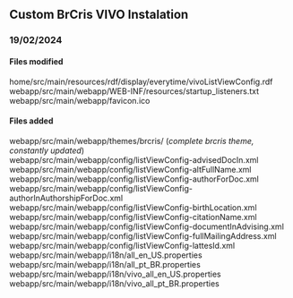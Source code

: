 ## Custom BrCris VIVO Instalation

### 19/02/2024

#### Files modified
home/src/main/resources/rdf/display/everytime/vivoListViewConfig.rdf  
webapp/src/main/webapp/WEB-INF/resources/startup_listeners.txt  
webapp/src/main/webapp/favicon.ico

#### Files added
webapp/src/main/webapp/themes/brcris/ (*complete brcris theme, constantly updated*)  
webapp/src/main/webapp/config/listViewConfig-advisedDocIn.xml  
webapp/src/main/webapp/config/listViewConfig-altFullName.xml  
webapp/src/main/webapp/config/listViewConfig-authorForDoc.xml  
webapp/src/main/webapp/config/listViewConfig-authorInAuthorshipForDoc.xml  
webapp/src/main/webapp/config/listViewConfig-birthLocation.xml  
webapp/src/main/webapp/config/listViewConfig-citationName.xml  
webapp/src/main/webapp/config/listViewConfig-documentInAdvising.xml  
webapp/src/main/webapp/config/listViewConfig-fullMailingAddress.xml  
webapp/src/main/webapp/config/listViewConfig-lattesId.xml  
webapp/src/main/webapp/i18n/all_en_US.properties  
webapp/src/main/webapp/i18n/all_pt_BR.properties  
webapp/src/main/webapp/i18n/vivo_all_en_US.properties  
webapp/src/main/webapp/i18n/vivo_all_pt_BR.properties
